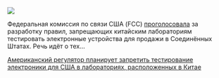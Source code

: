 <!--2025-05-24 10:56:18-->
<div class="yb">
  <div class="rss habr"><img src="https://habrastorage.org/webt/bd/81/_b/bd81_b44_p57e2dmcxdp85os7ls.jpeg" /><p>Федеральная комиссия по связи США (FCC) <a href="https://www.reuters.com/business/media-telecom/us-agency-votes-bar-chinese-labs-deemed-security-risks-testing-us-electronics-2025-05-22/" rel="noopener noreferrer nofollow">проголосовала</a> за разработку правил, запрещающих китайским лабораториям тестировать электронные устройства для продажи в Соединённых Штатах. Речь идёт о тех... <p class="titl"><a href="https://habr.com/ru/news/912448/?utm_source=habrahabr&utm_medium=rss&utm_campaign=912448">Американский регулятор планирует запретить тестирование электроники для США в лабораториях, расположенных в Китае</a></p></div>
</div>

